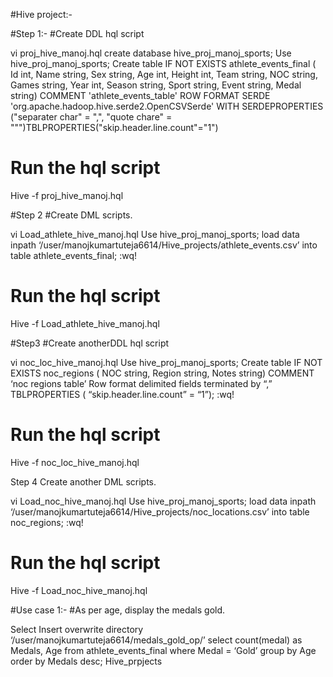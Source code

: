 #Hive project:-

 

 
#Step 1:-
#Create DDL hql script

vi proj_hive_manoj.hql
create database hive_proj_manoj_sports;
Use hive_proj_manoj_sports; 
Create table IF NOT EXISTS athlete_events_final (
Id int,
Name string,
Sex string,
Age int,
Height int,
Team string,
NOC string,
Games string,
Year int,
Season string,
Sport string,
Event string,
Medal string)
COMMENT 'athlete_events_table'
ROW FORMAT SERDE
 'org.apache.hadoop.hive.serde2.OpenCSVSerde'
WITH SERDEPROPERTIES
("separater char" = ",",
"quote chare" = "\"")TBLPROPERTIES("skip.header.line.count"="1") 

 

# Run the hql script
Hive -f proj_hive_manoj.hql

 



#Step 2
#Create DML scripts.

vi Load_athlete_hive_manoj.hql
Use hive_proj_manoj_sports; 
load data inpath ‘/user/manojkumartuteja6614/Hive_projects/athlete_events.csv’ into table athlete_events_final;
:wq!
 

# Run the hql script
Hive -f Load_athlete_hive_manoj.hql

 
#Step3 
#Create anotherDDL hql script

vi noc_loc_hive_manoj.hql
Use hive_proj_manoj_sports; 
Create table IF NOT EXISTS noc_regions (
NOC string,
Region string,
Notes string)
COMMENT ‘noc regions table’
Row format delimited fields terminated by “,”
TBLPROPERTIES ( “skip.header.line.count” = “1”);
:wq!

 
# Run the hql script
Hive -f noc_loc_hive_manoj.hql
 


Step 4
Create another DML scripts.

vi Load_noc_hive_manoj.hql
Use hive_proj_manoj_sports; 
load data inpath ‘/user/manojkumartuteja6614/Hive_projects/noc_locations.csv’ into table noc_regions;
:wq!

 
# Run the hql script
Hive -f Load_noc_hive_manoj.hql
 
 
#Use case 1:-
#As per age, display the medals gold.

Select 
Insert overwrite directory ‘/user/manojkumartuteja6614/medals_gold_op/’ select count(medal) as Medals, Age from athlete_events_final where Medal = ‘Gold’ group by Age order by Medals desc;
Hive_prpjects
 
 





 

